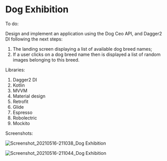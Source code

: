 # Dog Exhibition

To do:

Design and implement an application using the Dog Ceo API, and Dagger2 DI following the next steps:

1. The landing screen displaying a list of available dog breed names;
2. If a user clicks on a dog breed name then is displayed a list of random images belonging to this breed.

Libraries:

1. Dagger2 DI
2. Kotlin
3. MVVM
4. Material design
5. Retrofit
6. Glide
7. Espresso
8. Robolectric
9. Mockito

Screenshots:

![Screenshot_20210516-211038_Dog Exhibition](https://user-images.githubusercontent.com/33603567/118411639-6c62f280-b68d-11eb-8cb1-3aefea575641.jpg)

![Screenshot_20210516-211044_Dog Exhibition](https://user-images.githubusercontent.com/33603567/118411641-6ff67980-b68d-11eb-9784-06ef589879d6.jpg)
